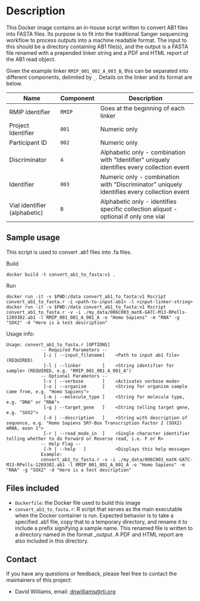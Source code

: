 # Description

This Docker image contains an in-house script written to convert AB1 files into FASTA files.  Its purpose is to fit into the traditional Sanger sequencing workflow to process outputs into a machine readable format.  The input to this should be a directory containing AB1 file(s), and the output is a FASTA file renamed with a prepended linker string and a PDF and HTML report of the AB1 read object.

Given the example linker `RMIP_001_002_A_003_B`, this can be separated into different components, delimited by `_`.  Details on the linker and its format are below.

| Name | Component | Description |
| -- | -- | -- |
|  RMIP identifier | `RMIP` | Goes at the beginning of each linker |
|  Project Identifier | `001` | Numeric only |
|  Participant ID | `002` | Numeric only |
|  Discriminator | `A` | Alphabetic only - combination with "Identifier" uniquely identifies every collection event |
|  Identifier | `003` | Numeric only - combination with "Discriminator" uniquely identifies every collection event |
|  Vial identifier (alphabetic) | `B` | Alphabetic only - identifies specific collection aliquot - optional if only one vial |

## Sample usage

This script is used to convert .ab1 files into .fa files.

Build
```
docker build -t convert_ab1_to_fasta:v1 .
```

Run
```
docker run -it -v $PWD:/data convert_ab1_to_fasta:v1 Rscript convert_ab1_to_fasta.r -i <path-to-input-ab1> -l <input-linker-string>
docker run -it -v $PWD:/data convert_ab1_to_fasta:v1 Rscript convert_ab1_to_fasta.r -v -i ./my_data/006C003_matK-GATC-M13-RPells-1289382.ab1 -l RMIP_001_001_A_001_A -o "Homo Sapiens" -m "RNA" -g "SOX2" -d "Here is a test description"
```

Usage info:
```
Usage: convert_ab1_to_fasta.r [OPTIONS]
             -- Required Parameters --
              [-i | --input_filename]    <Path to input ab1 file> (REQUIRED)
              [-l | --linker        ]    <String identifier for sample> (REQUIRED, e.g. "RMIP_001_001_A_001_A")
             -- Optional Parameters -- 
              [-v | --verbose       ]    <Activates verbose mode>
              [-o | --organism      ]    <String for organism sample came from, e.g. "Homo Sapiens">
              [-m | --molecule_type ]    <String for molecule type, e.g. "DNA" or "RNA">
              [-g | --target_gene   ]    <String telling target gene, e.g. "SOX2">
              [-d | --description   ]    <String with description of sequence, e.g. "Homo Sapiens SRY-Box Transcription Factor 2 (SOX2) mRNA, exon 1">
              [-r | --read_mode_in  ]    <Single character identifier telling whether to do Forward or Reverse read, i.e. F or R>
             -- Help Flag --  
              [-h | --help   ]           <Displays this help message>
             Example:
             convert_ab1_to_fasta.r -v -i ./my_data/006C003_matK-GATC-M13-RPells-1289382.ab1 -l RMIP_001_001_A_001_A -o "Homo Sapiens" -m "RNA" -g "SOX2" -d "Here is a test description"
```

## Files included

- `Dockerfile`: the Docker file used to build this image
- `convert_ab1_to_fasta.r`: R script that serves as the main executable when the Docker container is run.  Expected behavior is to take a specified .ab1 file, copy that to a temporary directory, and rename it to include a prefix signifying a sample name.  This renamed file is written to a directory named in the format <linker>_output.  A PDF and HTML report are also included in this directory.

## Contact

If you have any questions or feedback, please feel free to contact the maintainers of this project:

- David Williams, email: dnwilliams@rti.org
